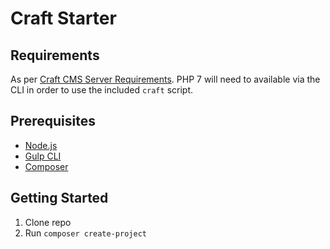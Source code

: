 # Craft Starter

## Requirements

As per [Craft CMS Server Requirements](https://github.com/craftcms/docs/blob/v3/en/requirements.md). PHP 7 will need to available via the CLI in order to use the included `craft` script.

## Prerequisites

- [Node.js](https://nodejs.org/en/)
- [Gulp CLI](https://github.com/gulpjs/gulp-cli)
- [Composer](https://getcomposer.org/)

## Getting Started

1. Clone repo
2. Run `composer create-project`